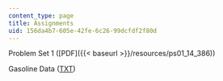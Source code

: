 ```yaml
---
content_type: page
title: Assignments
uid: 156da4b7-605e-42fe-6c26-99dcfdf2f80d
---
```


Problem Set 1 ([PDF]({{< baseurl >}}/resources/ps01_14_386))

Gasoline Data ([TXT](/courses/economics/14-386-new-econometric-methods-spring-2007/assignments/ps1_gasdata.txt))